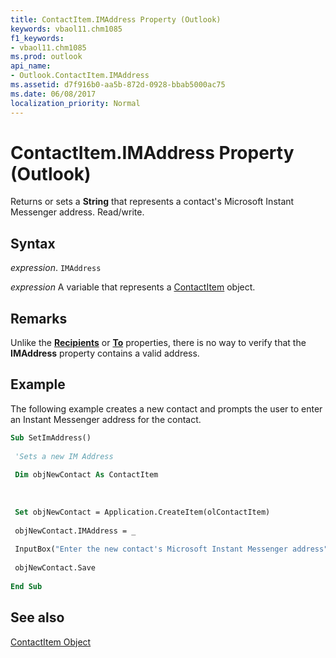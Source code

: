 ```yaml
---
title: ContactItem.IMAddress Property (Outlook)
keywords: vbaol11.chm1085
f1_keywords:
- vbaol11.chm1085
ms.prod: outlook
api_name:
- Outlook.ContactItem.IMAddress
ms.assetid: d7f916b0-aa5b-872d-0928-bbab5000ac75
ms.date: 06/08/2017
localization_priority: Normal
---
```



# ContactItem.IMAddress Property (Outlook)

Returns or sets a  **String** that represents a contact's Microsoft Instant Messenger address. Read/write.


## Syntax

_expression_. `IMAddress`

_expression_ A variable that represents a [ContactItem](./Outlook.ContactItem.md) object.


## Remarks

Unlike the  **[Recipients](Outlook.MailItem.Recipients.md)** or **[To](Outlook.MailItem.To.md)** properties, there is no way to verify that the **IMAddress** property contains a valid address.


## Example

The following example creates a new contact and prompts the user to enter an Instant Messenger address for the contact.


```vb
Sub SetImAddress() 
 
 'Sets a new IM Address 
 
 Dim objNewContact As ContactItem 
 
 
 
 Set objNewContact = Application.CreateItem(olContactItem) 
 
 objNewContact.IMAddress = _ 
 
 InputBox("Enter the new contact's Microsoft Instant Messenger address") 
 
 objNewContact.Save 
 
End Sub
```


## See also


[ContactItem Object](Outlook.ContactItem.md)

